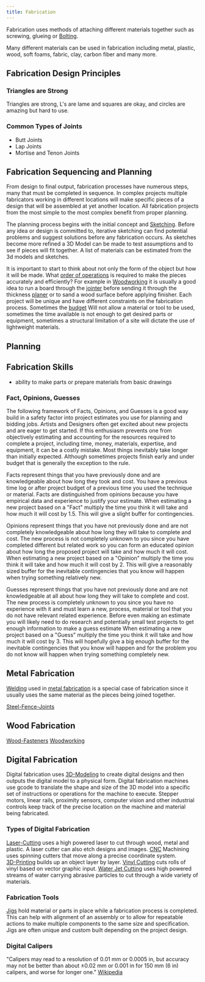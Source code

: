 ```yaml
---
title: Fabrication
---
```


Fabrication uses methods of attaching different materials together such as screwing, glueing or [Bolting](./bolting.md).

Many different materials can be used in fabrication including metal, plastic, wood, soft foams, fabric, clay, carbon fiber and many more.

## Fabrication Design Principles

### Triangles are Strong

Triangles are strong, L's are lame and squares are okay, and circles are amazing but hard to use.

### Common Types of Joints

- Butt Joints
- Lap Joints
- Mortise and Tenon Joints

## Fabrication Sequencing and Planning

From design to final output, fabrication processes have numerous steps, many that must be completed in sequence. In complex projects multiple fabricators working in different locations will make specific pieces of a design that will be assembled at yet another location. All fabrication projects from the most simple to the most complex benefit from proper planning.

The planning process begins with the initial concept and [Sketching](/drawing/sketching.md). Before any idea or design is committed to, iterative sketching can find potential problems and suggest solutions before any fabrication occurs. As sketches become more refined a 3D Model can be made to test assumptions and to see if pieces will fit together. A list of materials can be estimated from the 3d models and sketches.

It is important to start to think about not only the form of the object but how it will be made. What [order of operations](/sculpture/order-of-operations.md) is required to make the pieces accurately and efficiently? For example in [Woodworking](/woodworking/woodworking.md) it is usually a good idea to run a board through the [jointer](/woodworking/jointer.md) before sending it through the thickness [planer](/woodworking/planer.md) or to sand a wood surface before applying finisher. Each project will be unique and have different constraints on the fabrication process. Sometimes the [budget](/art-faq/how-to-create-an-artist-budget.md) Will not allow a material or tool to be used, sometimes the time available is not enough to get desired parts or equipment, sometimes a structural limitation of a site will dictate the use of lightweight materials.

## Planning

## Fabrication Skills

- ability to make parts or prepare materials from basic drawings

### Fact, Opinions, Guesses

The following framework of Facts, Opinions, and Guesses is a good way build in a safety factor into project estimates you use for planning and bidding jobs. Artists and Designers often get excited about new projects and are eager to get started. If this enthusiasm prevents one from objectively estimating and accounting for the resources required to complete a project, including time, money, materials, expertise, and equipment, it can be a costly mistake. Most things inevitably take longer than initially expected. Although sometimes projects finish early and under budget that is generally the exception to the rule.

Facts represent things that you have previously done and are knowledgeable about how long they took and cost. You have a previous time log or after project budget of a previous time you used the technique or material. Facts are distinguished from opinions because you have empirical data and experience to justify your estimate. When estimating a new project based on a "Fact" multiply the time you think it will take and how much it will cost by 1.5. This will give a slight buffer for contingencies.

Opinions represent things that you have not previously done and are not completely knowledgeable about how long they will take to complete and cost. The new process is not completely unknown to you since you have completed different but related work so you can form an educated opinion about how long the proposed project will take and how much it will cost. When estimating a new project based on a "Opinion" multiply the time you think it will take and how much it will cost by 2. This will give a reasonably sized buffer for the inevitable contingencies that you know will happen when trying something relatively new.

Guesses represent things that you have not previously done and are not knowledgeable at all about how long they will take to complete and cost. The new process is completely unknown to you since you have no experience with it and must learn a new, process, material or tool that you do not have relevant related experience. Before even making an estimate you will likely need to do research and potentially small test projects to get enough information to make a guess estimate When estimating a new project based on a "Guess" multiply the time you think it will take and how much it will cost by 3. This will hopefully give a big enough buffer for the inevitable contingencies that you know will happen and for the problem you do not know will happen when trying something completely new.

## Metal Fabrication

[Welding](/metalworking/welding.md) used in [metal fabrication](/metalworking/metal-fabrication.md) is a special case of fabrication since it usually uses the same material as the pieces being joined together.

[Steel-Fence-Joints](/metalworking/steel-fence-joints.md)

## Wood Fabrication

[Wood-Fasteners](/woodworking/wood-fasteners.md) [Woodworking](/woodworking/woodworking.md)

## Digital Fabrication

Digital fabrication uses [3D-Modeling](/3d-modeling/3d-modeling.md) to create digital designs and then outputs the digital model to a physical form. Digital fabrication machines use gcode to translate the shape and size of the 3D model into a specific set of instructions or operations for the machine to execute. Stepper motors, linear rails, proximity sensors, computer vision and other industrial controls keep track of the precise location on the machine and material being fabricated.

### Types of Digital Fabrication

[Laser-Cutting](../digital-fabrication/laser-cutting.md) uses a high powered laser to cut through wood, metal and plastic. A laser cutter can also etch designs and images. [CNC](../digital-fabrication/cnc.md) Machining uses spinning cutters that move along a precise coordinate system.  
[3D-Printing](../digital-fabrication/3d-printing.md) builds up an object layer by layer. [Vinyl Cutting](../digital-fabrication/vinyl-cutting.md) cuts rolls of vinyl based on vector graphic input. [Water Jet Cutting](../digital-fabrication/water-jet-cutting.md) uses high powered streams of water carrying abrasive particles to cut through a wide variety of materials.

### Fabrication Tools

[Jigs](./jigs.md) hold material or parts in place while a fabrication process is completed. This can help with alignment of an assembly or to allow for repeatable actions to make multiple components to the same size and specification. Jigs are often unique and custom built depending on the project design.

### Digital Calipers

"Calipers may read to a resolution of 0.01 mm or 0.0005 in, but accuracy may not be better than about ±0.02 mm or 0.001 in for 150 mm (6 in) calipers, and worse for longer one." [Wikipedia](https://en.m.wikipedia.org/wiki/Calipers#Comparison)
